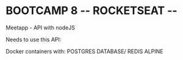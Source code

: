 # BOOTCAMP  8 -- ROCKETSEAT -- 

Meetapp - API with nodeJS

Needs to use this API:



Docker containers with: POSTGRES DATABASE/ REDIS ALPINE


